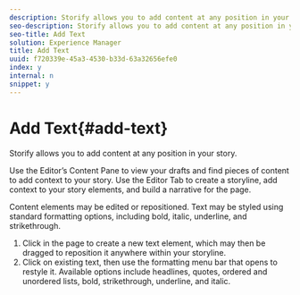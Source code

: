 ```yaml
---
description: Storify allows you to add content at any position in your story.
seo-description: Storify allows you to add content at any position in your story.
seo-title: Add Text
solution: Experience Manager
title: Add Text
uuid: f720339e-45a3-4530-b33d-63a32656efe0
index: y
internal: n
snippet: y
---
```


# Add Text{#add-text}

Storify allows you to add content at any position in your story.

Use the Editor’s Content Pane to view your drafts and find pieces of content to add context to your story. Use the Editor Tab to create a storyline, add context to your story elements, and build a narrative for the page.

Content elements may be edited or repositioned. Text may be styled using standard formatting options, including bold, italic, underline, and strikethrough.

1. Click in the page to create a new text element, which may then be dragged to reposition it anywhere within your storyline.
1. Click on existing text, then use the formatting menu bar that opens to restyle it. Available options include headlines, quotes, ordered and unordered lists, bold, strikethrough, underline, and italic.
